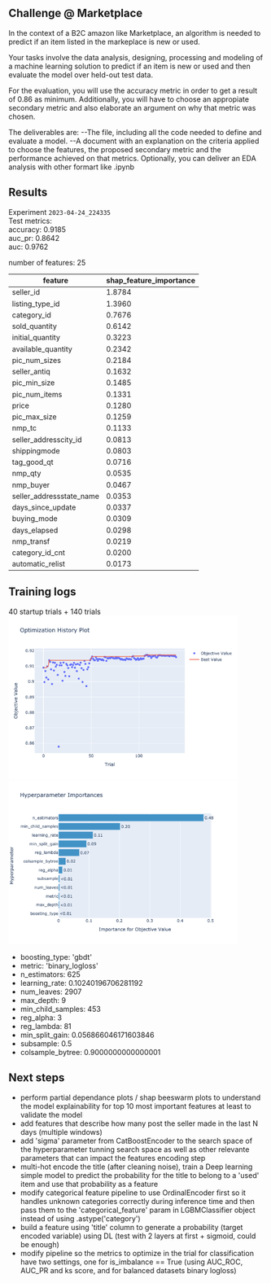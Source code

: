 ## Challenge @ Marketplace


In the context of a B2C amazon like Marketplace, an algorithm is needed to predict if an item listed in the markeplace is new or used.

Your tasks involve the data analysis, designing, processing and modeling of a machine learning solution 
to predict if an item is new or used and then evaluate the model over held-out test data.

For the evaluation, you will use the accuracy metric in order to get a result of 0.86 as minimum. 
Additionally, you will have to choose an appropiate secondary metric and also elaborate an argument on why that metric was chosen.

The deliverables are:
--The file, including all the code needed to define and evaluate a model.
--A document with an explanation on the criteria applied to choose the features, 
  the proposed secondary metric and the performance achieved on that metrics. 
  Optionally, you can deliver an EDA analysis with other formart like .ipynb

##  Results

Experiment `2023-04-24_224335`  
Test metrics:   
accuracy: 0.9185  
auc_pr: 0.8642  
auc: 0.9762  

number of features: 25

| feature                  | shap_feature_importance |
|--------------------------|-------------------------|
| seller_id                |             1.8784 |
| listing_type_id          |             1.3960 |
| category_id              |            0.7676 |
| sold_quantity            |            0.6142 |
| initial_quantity         |            0.3223 |
| available_quantity       |            0.2342 |
| pic_num_sizes            |            0.2184 |
| seller_antiq             |            0.1632 |
| pic_min_size             |             0.1485 |
| pic_num_items            |            0.1331 |
| price                    |            0.1280 |
| pic_max_size             |            0.1259 |
| nmp_tc                   |            0.1133 |
| seller_addresscity_id    |           0.0813 |
| shippingmode             |            0.0803 |
| tag_good_qt              |           0.0716 |
| nmp_qty                  |           0.0535 |
| nmp_buyer                |           0.0467 |
| seller_addressstate_name |           0.0353 |
| days_since_update        |           0.0337 |
| buying_mode              |           0.0309 |
| days_elapsed             |           0.0298 |
| nmp_transf               |           0.0219 |
| category_id_cnt          |           0.0200 |
| automatic_relist         |           0.0173 |

## Training logs  
40 startup trials + 140 trials  
<img src=src/trained_models/2023-04-24_224335/param_optimization_history.png alt= “asd” width="450" height="321">
<img src=src/trained_models/2023-04-24_224335/param_optimization_importance.png alt= “asd” width="450" height="321">
  
  
- boosting_type: 'gbdt'  
- metric: 'binary_logloss'
- n_estimators: 625
- learning_rate: 0.10240196706281192
- num_leaves: 2907
- max_depth: 9
- min_child_samples: 453
- reg_alpha: 3
- reg_lambda: 81
- min_split_gain: 0.056866046171603846
- subsample: 0.5
- colsample_bytree: 0.9000000000000001
## Next steps  
- perform partial dependance plots / shap beeswarm plots to understand the model explainability for top 10 most important features at least to validate the model
- add features that describe how many post the seller made in the last N days (multiple windows)  
- add 'sigma' parameter from CatBoostEncoder to the search space of the hyperparameter tunning search space as well as other relevante parameters that can impact the features encoding step
- multi-hot encode the title (after cleaning noise), train a Deep learning simple model to predict the probability for the title to belong to a 'used' item and use that probability as a feature
- modify categorical feature pipeline to use OrdinalEncoder first so it handles unknown categories correctly during inference time and then pass them to the 'categorical_feature' param in LGBMClassifier object instead of using .astype('category')
- build a feature using 'title' column to generate a probability (target encoded variable) using DL (test with 2 layers at first + sigmoid, could be enough)
- modify pipeline so the metrics to optimize in the trial for classification have two settings, one for is_imbalance == True (using AUC_ROC, AUC_PR and ks score, and for balanced datasets binary logloss)



